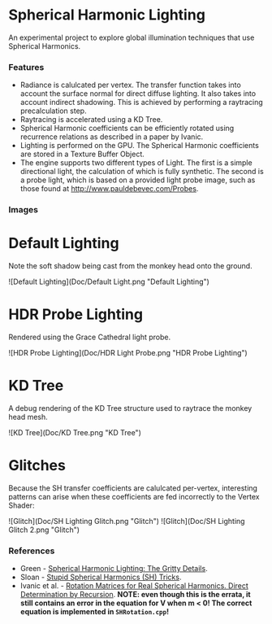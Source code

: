 # Spherical Harmonic Lighting

An experimental project to explore global illumination techniques that use Spherical Harmonics.

### Features
* Radiance is calulcated per vertex. The transfer function takes into account the surface normal for direct diffuse lighting. It also takes into account indirect shadowing. This is achieved by performing a raytracing precalculation step.
* Raytracing is accelerated using a KD Tree.
* Spherical Harmonic coefficients can be efficiently rotated using recurrence relations as described in a paper by Ivanic.
* Lighting is performed on the GPU. The Spherical Harmonic coefficients are stored in a Texture Buffer Object.
* The engine supports two different types of Light. The first is a simple directional light, the calculation of which is fully synthetic. The second is a probe light, which is based on a provided light probe image, such as those found at <http://www.pauldebevec.com/Probes>.

### Images

# Default Lighting
Note the soft shadow being cast from the monkey head onto the ground.

![Default Lighting](Doc/Default Light.png "Default Lighting")

# HDR Probe Lighting
Rendered using the Grace Cathedral light probe.

![HDR Probe Lighting](Doc/HDR Light Probe.png "HDR Probe Lighting")

# KD Tree
A debug rendering of the KD Tree structure used to raytrace the monkey head mesh.

![KD Tree](Doc/KD Tree.png "KD Tree")

# Glitches
Because the SH transfer coefficients are calulcated per-vertex, interesting patterns can arise when these coefficients are fed incorrectly to the Vertex Shader:

![Glitch](Doc/SH Lighting Glitch.png "Glitch")
![Glitch](Doc/SH Lighting Glitch 2.png "Glitch")

### References
* Green - [Spherical Harmonic Lighting: The Gritty Details](http://silviojemma.com/public/papers/lighting/spherical-harmonic-lighting.pdf).
* Sloan - [Stupid Spherical Harmonics (SH) Tricks](http://www.ppsloan.org/publications/StupidSH36.pdf).
* Ivanic et al. - [Rotation Matrices
for Real Spherical Harmonics. Direct Determination by Recursion](https://pubs.acs.org/doi/pdfplus/10.1021/jp9833350). **NOTE: even though this is the errata, it still contains an error in the equation for V when m < 0! The correct equation is implemented in `SHRotation.cpp`!**
